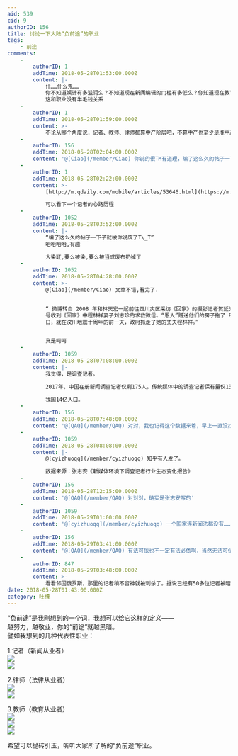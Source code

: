 ```yaml
---
aid: 539
cid: 9
authorID: 156
title: 讨论一下大陆“负前途”的职业
tags:
    - 前途
comments:
    -
        authorID: 1
        addTime: 2018-05-28T01:53:00.000Z
        content: |-
            什……什么鬼……  
            你不知道娱计有多滋润么？不知道现在新闻编辑的门槛有多低么？你知道现在教育培训市场多大么？商务律师简直是赚翻了好吧？  
            这和职业没有半毛钱关系
    -
        authorID: 1
        addTime: 2018-05-28T01:59:00.000Z
        content: >-
            不论从哪个角度说，记者、教师、律师都算中产阶层吧，不算中产也至少是准中产吧，比起更底层的农民工、厂妹打工仔社会地位还是要高一点吧。你的论据本质上与职业无关，总结概括下来就是，大凡稍微追求一点公平正义的人是没有前途的。
    -
        authorID: 156
        addTime: 2018-05-28T02:04:00.000Z
        content: '@[Ciao](/member/Ciao) 你说的很TM有道理，编了这么久的帖子一下子就被你说废了T\_T'
    -
        authorID: 1
        addTime: 2018-05-28T02:22:00.000Z
        content: >-
            [http://m.qdaily.com/mobile/articles/53646.html](https://m.qdaily.com/mobile/articles/53646.html)  

            可以看下一个记者的心路历程
    -
        authorID: 1052
        addTime: 2018-05-28T03:52:00.000Z
        content: |-
            “编了这么久的帖子一下子就被你说废了T\_T”  
            哈哈哈哈,有趣

            大染缸,要么被染,要么被当成废布扔掉了
    -
        authorID: 1052
        addTime: 2018-05-28T04:28:00.000Z
        content: >-
            @[Ciao](/member/Ciao) 文章不错,看完了.


            “ 微博转自 2008 年和林天宏一起前往四川灾区采访《回家》的摄影记者贺延光。贺延光写到自己 5 月 16
            号收到《回家》中程林祥妻子刘志珍的求救微信。“恩人”赠送他们的房子拖了 8 年时间也未能解决，2018 年 5 月 11
            日，就在汶川地震十周年的前一天，政府抓走了她的丈夫程林祥。”


            真是呵呵
    -
        authorID: 1059
        addTime: 2018-05-28T07:08:00.000Z
        content: |-
            我觉得，是调查记者。

            2017年，中国在册新闻调查记者仅剩175人。传统媒体中的调查记者保有量仅130人，在六年前，还是306人。

            我国14亿人口。
    -
        authorID: 156
        addTime: 2018-05-28T07:48:00.000Z
        content: '@[QAQ](/member/QAQ) 对对，我也记得这个数据来着，早上一直没找到'
    -
        authorID: 1059
        addTime: 2018-05-28T08:08:00.000Z
        content: |-
            @[cyizhuoqq](/member/cyizhuoqq) 知乎有人发了。

            数据来源：张志安《新媒体环境下调查记者行业生态变化报告》
    -
        authorID: 156
        addTime: 2018-05-28T12:15:00.000Z
        content: '@[QAQ](/member/QAQ) 对对对，确实是张志安写的'
    -
        authorID: 1059
        addTime: 2018-05-29T01:00:00.000Z
        content: '@[cyizhuoqq](/member/cyizhuoqq) 一个国家连新闻法都没有……真不知道该说什么'
    -
        authorID: 156
        addTime: 2018-05-29T03:41:00.000Z
        content: '@[QAQ](/member/QAQ) 有法可依也不一定有法必依啊，当然无法可依还是最悲惨的'
    -
        authorID: 847
        addTime: 2018-05-29T03:48:00.000Z
        content: >-
            看看邻国俄罗斯，那里的记者稍不留神就被刺杀了。据说已经有50多位记者被暗杀吧。怎么，很害怕吧，但是还是有那么多记者做调查。选择一份职业是追求一份价值，信念，不为前途。
date: 2018-05-28T01:43:00.000Z
category: 吐槽
---
```


“负前途”是我刚想到的一个词，我想可以给它这样的定义——  
越努力，越敬业，你的“前途”就越黑暗。  
譬如我想到的几种代表性职业：

1.记者（新闻从业者）  
![](https://i.loli.net/2018/05/28/5b0b5bd7c86e4.png)  
![](https://i.loli.net/2018/05/28/5b0b5bd945b56.png)

2.律师（法律从业者）  
![](https://i.loli.net/2018/05/28/5b0b5bd958dda.png)  
![](https://i.loli.net/2018/05/28/5b0b5bd96d4bc.png)

3.教师（教育从业者）  
![](https://i.loli.net/2018/05/28/5b0b5e722e3aa.png)  
![](https://i.loli.net/2018/05/28/5b0b5e72b9316.png)  
![](https://chinadigitaltimes.net/chinese/files/2016/12/e36bddf5ly1fb1do2u4x3j20k00zkmzx0.jpg)

希望可以抛砖引玉，听听大家所了解的“负前途”职业。

